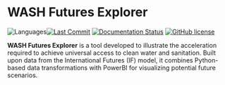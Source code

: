 # WASH Futures Explorer

![Languages](https://img.shields.io/github/languages/count/akvo/wash-futures-explorer)[![Last Commit](https://img.shields.io/github/last-commit/akvo/wash-futures-explorer/main)](https://img.shields.io/github/last-commit/akvo/wash-futures-explorer/main) [![Documentation Status](https://readthedocs.org/projects/wash-futures-explorer/badge/?version=latest)](https://wash-futures-explorer.readthedocs.io/en/latest/?badge=latest) [![GitHub license](https://img.shields.io/github/license/akvo/wash-futures-explorer.svg)](https://github.com/akvo/wash-futures-explorer/blob/main/LICENSE)


**WASH Futures Explorer** is a tool developed to illustrate the acceleration required to achieve universal access to clean water and sanitation. Built upon data from the International Futures (IF) model, it combines Python-based data transformations with PowerBI for visualizing potential future scenarios.
